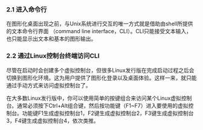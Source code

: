 ### 2.1 进入命令行

在图形化桌面出现之前，与Unix系统进行交互的唯一方式就是借助由shell所提供的文本命令行界面 （command line interface，CLI）。CLI只能接受文本输入，也只能显示出文本和基本的图形输出。

### 2.2 通过Linux控制台终端访问CLI

尽管在启动时会创建多个虚拟控制台，但很多Linux发行版在完成启动过程之后会切换到图形化环境。这为用户提供了图形化登录以及桌面体验。这样一来，就只能通过手动方式来访问虚拟控制台了。

在大多数Linux发行版中，你可以使用简单的按键组合来访问某个Linux虚拟控制台。通常必须按下Ctrl+Alt组合键，然后按功能键（F1~F7）进入要使用的虚拟控制台。功能键F1生成虚拟控制台1，F2键生成虚拟控制台2，F3键生成虚拟控制台3，F4键生成虚拟控制台4，依次类推。